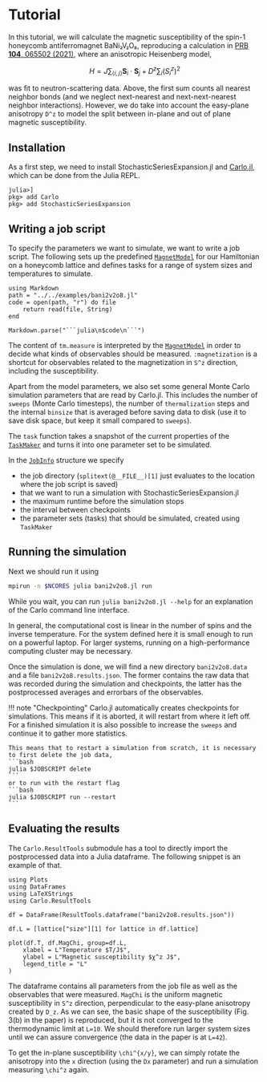 # Tutorial

In this tutorial, we will calculate the magnetic susceptibility of the spin-1 honeycomb antiferromagnet BaNi₂V₂O₈, reproducing a calculation in [PRB **104**, 065502 (2021)](https://doi.org/10.1103/physrevb.104.064402), where an anisotropic Heisenberg model,

```math
    H = J \sum_{⟨i,j⟩} \mathbf{S}_i \cdot \mathbf{S}_j + D^z \sum_i (S^z_i)^2
```
 was fit to neutron-scattering data. Above, the first sum counts all nearest neighbor bonds (and we neglect next-nearest and next-next-nearest neighbor interactions). However, we do take into account the easy-plane anisotropy ``D^z`` to model the split between in-plane and out of plane magnetic susceptibility.

## Installation

As a first step, we need to install StochasticSeriesExpansion.jl and [Carlo.jl](https://lukas-weber.github.io/Carlo.jl/stable/), which can be done from the Julia REPL.

    julia>]
    pkg> add Carlo
    pkg> add StochasticSeriesExpansion

## Writing a job script

To specify the parameters we want to simulate, we want to write a job script. The following sets up the predefined [`MagnetModel`](@ref) for our Hamiltonian on a honeycomb lattice and defines tasks for a range of system sizes and temperatures to simulate.
```@eval
using Markdown
path = "../../examples/bani2v2o8.jl"
code = open(path, "r") do file
    return read(file, String)
end

Markdown.parse("```julia\n$code\n```")
```
The content of `tm.measure` is interpreted by the [`MagnetModel`](@ref) in order to decide what kinds of observables should be measured. `:magnetization` is a shortcut for observables related to the magnetization in ``S^z`` direction, including the susceptibility.

Apart from the model parameters, we also set some general Monte Carlo simulation parameters that are read by Carlo.jl. This includes the number of `sweeps` (Monte Carlo timesteps), the number of `thermalization` steps and the internal `binsize` that is averaged before saving data to disk (use it to save disk space, but keep it small compared to `sweeps`).

The `task` function takes a snapshot of the current properties of the [`TaskMaker`](https://lukas-weber.github.io/Carlo.jl/stable/jobtools.html#Carlo.JobTools.TaskMaker) and turns it into one parameter set to be simulated.

In the [`JobInfo`](https://lukas-weber.github.io/Carlo.jl/stable/jobtools.html#Carlo.JobTools.JobInfo) structure we specify

* the job directory (`splitext(@__FILE__)[1]` just evaluates to the location where the job script is saved)
* that we want to run a simulation with StochasticSeriesExpansion.jl
* the maximum runtime before the simulation stops
* the interval between checkpoints
* the parameter sets (tasks) that should be simulated, created using `TaskMaker`

## Running the simulation
Next we should run it using
```bash
mpirun -n $NCORES julia bani2v2o8.jl run
```
While you wait, you can run `julia bani2v2o8.jl --help` for an explanation of the Carlo command line interface.

In general, the computational cost is linear in the number of spins and the inverse temperature. For the system defined here it is small enough to run on a powerful laptop. For larger systems, running on a high-performance computing cluster may be necessary.

Once the simulation is done, we will find a new directory `bani2v2o8.data` and a file `bani2v2o8.results.json`. The former contains the raw data that was recorded during the simulation and checkpoints, the latter has the postprocessed averages and errorbars of the observables.

!!! note "Checkpointing"
    Carlo.jl automatically creates checkpoints for simulations. This means if it is aborted, it will restart from where it left off. For a finished simulation it is also possible to increase the `sweeps` and continue it to gather more statistics.
    
    This means that to restart a simulation from scratch, it is necessary to first delete the job data,
    ```bash
    julia $JOBSCRIPT delete
    ```
    or to run with the restart flag
    ```bash
    julia $JOBSCRIPT run --restart
    ```

## Evaluating the results

The `Carlo.ResultTools` submodule has a tool to directly import the postprocessed data into a Julia dataframe. The following snippet is an example of that.

```@example
using Plots
using DataFrames
using LaTeXStrings
using Carlo.ResultTools

df = DataFrame(ResultTools.dataframe("bani2v2o8.results.json"))

df.L = [lattice["size"][1] for lattice in df.lattice]

plot(df.T, df.MagChi, group=df.L,
    xlabel = L"Temperature $T/J$",
    ylabel = L"Magnetic susceptibility $χ^z J$",
    legend_title = "L"
)
```
The dataframe contains all parameters from the job file as well as the observables that were measured. `MagChi` is the uniform magnetic susceptibility in ``S^z`` direction, perpendicular to the easy-plane anisotropy created by ``D_z``. As we can see, the basic shape of the susceptibility (Fig. 3(b) in the paper) is reproduced, but it is not converged to the thermodynamic limit at ``L=10``. We should therefore run larger system sizes until we can assure convergence (the data in the paper is at ``L=42``).

To get the in-plane susceptibility ``\chi^{x/y}``, we can simply rotate the anisotropy into the ``x`` direction (using the `Dx` parameter) and run a simulation measuring ``\chi^z`` again.

